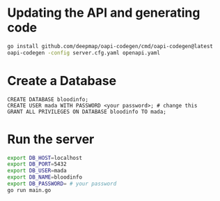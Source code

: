 # Updating the API and generating code
```bash
go install github.com/deepmap/oapi-codegen/cmd/oapi-codegen@latest
oapi-codegen -config server.cfg.yaml openapi.yaml
```

# Create a Database
```postgresql
CREATE DATABASE bloodinfo;
CREATE USER mada WITH PASSWORD <your password>; # change this
GRANT ALL PRIVILEGES ON DATABASE bloodinfo TO mada;
```

# Run the server
```bash
export DB_HOST=localhost
export DB_PORT=5432
export DB_USER=mada
export DB_NAME=bloodinfo
export DB_PASSWORD= # your password
go run main.go
```
